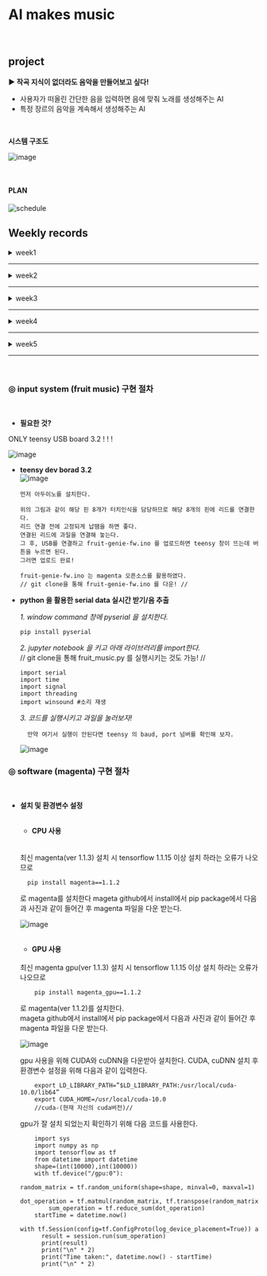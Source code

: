 # AI makes music

<br>

## project
  
 **▶ 작곡 지식이 없더라도 음악을 만들어보고 싶다!**
* 사용자가 떠올린 간단한 음을 입력하면 음에 맞춰 노래를 생성해주는 AI
* 특정 장르의 음악을 계속해서 생성해주는 AI


<br>    
    
**시스템 구조도**
  
   ![image](https://user-images.githubusercontent.com/52736420/65112311-2c5fee00-da1a-11e9-868f-7eb271b33677.png)
   
   
<br>   
   
#### PLAN  
 
 
![schedule](https://user-images.githubusercontent.com/52736420/64063336-42a23780-cc2e-11e9-97fd-9e1de9192605.png) 
 

## Weekly records

<details>
<summary> week1 </summary>
<div markdown='1'>
  
 - *INPUT*  
 Fruit genie 를 활용한 입력장치  
 (magenta_fruit genie)
           
           구성요소
           1. 라즈베리 파이 : 터치를 받아 피오노 지니 소프트웨어로 전송하고 메모를 재생하는 노드앱 실행
           2. teensy dev 보드 : 터치 감지 및 소프트웨어 전송을 처리 
           
    ![structure](https://user-images.githubusercontent.com/52736420/64146446-00f4d500-ce58-11e9-8b8d-6e14b6356dc7.png)       

- *MODELING*  
음악을 LSTM 모델을 통해 학습 시킨 후, 사용자가 음을 입력하면 LSTM모델을 통하여 비슷한 느낌의 음악을 생성  
![image](https://user-images.githubusercontent.com/52736420/64146533-53ce8c80-ce58-11e9-899b-42cd9f715e0f.png)
  
- **진행상황**
1. 케라스 LSTM 모델로 작곡하기  
  : Music21 -> 20시간 학습시킨 결과, 추상적인 음악 -> 훨씬 깊고 복잡한 네트워크를 만들고 학습시킬 필요성   
     
2. 마젠타 melody-rnn으로 작곡하기  
  : pre-trained 모델을 가지고 음악을 생성 -> 다른 장르의 음악으로 커스터마이징된 모델 파라미터를 학습시키는 중  
     
3. 마젠타 music-VAE 모델로 작곡하기  
  : 최대 3개의 음을 조합하여 음악을 생성. -> pre-trained 모델을 돌려보기 위해 모델 실행 중

</div>
</details>

---  
<details>
<summary> week2 </summary>
<div markdown="1">
  
<br>  

- **진행상황**  
1. 라즈베리 파이  
  : mpg123 : 오디오 출력 역할 부분 문제 -> 버전을 맞추거나, 따로 오디오 출력 라이브러리를 설치할 계획  
    
2. teensy dev 보드  
  : 스케치를 다운 받아 터치에 따른 반응 변화 확인 V  
  
  ![image](https://user-images.githubusercontent.com/52736420/64146977-d9067100-ce59-11e9-9e3f-5c0b23ceb1a7.png)



</div>
</details>

---  

<details>
<summary> week3 </summary>
<div markdown='1'>

<br>  
  
- **진행상황**  
 1. 라즈베리 파이   
    : 오디오 출력 부분 오류 -> 소프트웨어와 직접 연결 방식 선택 (USB, serial 통신)  
      
 2. teensy dev 보드   
    : 터치 인식 후 소리 재생 확인 V  
       
 3. melody RNN  
    : K-POP 1990년대 음악의 midi 파일 학습 
      
 4. music VAE  
    : JAZZ 생성 구축 모델, k-pop으로 학습 check point 300까지 진행 (CNN)
    
 5. score2perf  
    : 가장 음악다운 음악을 생성해주는 모델, classic 생성 구축 모델 (transformer)
 


</div>
</details>

---  

<details>
<summary> week4 </summary>
<div markdown='1'>

- **역할 분담**  

      유원호 : audio generation  
      최영철 : imrovement melody-rnn & music VAE  
      이슬기 : servere  
      주선정 : fruit touch, input data  
      정성원 : magenta gpu  




</div>
</details>

--- 

<details>
<summary> week5 </summary>
<div markdown='1'>

- input system 변경  
  
  
![image](https://user-images.githubusercontent.com/52736420/65112119-83b18e80-da19-11e9-91fb-54f618348903.png)






</div>
</details>

---  

<br>

### ◎ input system (fruit music) 구현 절차
  
  <br>

- **필요한 것?**  
  
ONLY teensy USB board 3.2 ! ! ! 
  
  ![image](https://user-images.githubusercontent.com/52736420/65213127-dbb2c880-dadf-11e9-9949-0b48344b8ef6.png)

- **teensy dev borad 3.2**  
![image](https://user-images.githubusercontent.com/52736420/65213379-e588fb80-dae0-11e9-96c2-f06ecaf98aff.png)  


      먼저 아두이노를 설치한다.
      
      위의 그림과 같이 해당 핀 8개가 터치인식을 담당하므로 해당 8개의 핀에 리드를 연결한다.
      리드 연결 전에 고정되게 납땜을 하면 좋다.
      연결된 리드에 과일을 연결해 놓는다.
      그 후, USB를 연결하고 fruit-genie-fw.ino 를 업로드하면 teensy 창이 뜨는데 버튼을 누르면 된다.
      그러면 업로드 완료!
      
      fruit-genie-fw.ino 는 magenta 오픈소스를 활용하였다.
      // git clone을 통해 fruit-genie-fw.ino 를 다운! //
    

- **python 을 활용한 serial data 실시간 받기/음 추출**  
             
  *1. window command 창에 pyserial 을 설치한다.*
     
      pip install pyserial  
     
  *2. jupyter notebook 을 키고 아래 라이브러리를 import한다.*  
  // git clone을 통해 fruit_music.py 를 실행시키는 것도 가능! //
     
      import serial
      import time
      import signal
      import threading
      import winsound #소리 재생
      
   *3. 코드를 실행시키고 과일을 눌러보자!*  
   
        만약 여기서 실행이 안된다면 teensy 의 baud, port 넘버를 확인해 보자.  
        
   ![image](https://user-images.githubusercontent.com/52736420/65213810-92b04380-dae2-11e9-9810-630bca19031d.png)
   
### ◎ software (magenta) 구현 절차
  <br>

- **설치 및 환경변수 설정**  
  <br>
  - **CPU 사용**
  <br>
  <br>
     최신 magenta(ver 1.1.3) 설치 시 tensorflow 1.1.15 이상 설치 하라는 오류가 나오므로 

        pip install magenta==1.1.2

     로 magenta를 설치한다
     mageta github에서 install에서 pip package에서 다음과 사진과 같이 들어간 후 magenta 파일을 다운 받는다.

     ![image](https://user-images.githubusercontent.com/52375252/65214531-47e3fb00-dae5-11e9-8e5f-8d79d7a5f505.png)



  <br>
  
    - **GPU 사용** 
  <br>
    최신 magenta gpu(ver 1.1.3) 설치 시 tensorflow 1.1.15 이상 설치 하라는 오류가 나오므로 

          pip install magenta_gpu==1.1.2

    로 magenta(ver 1.1.2)를 설치한다.
      <br>
    mageta github에서 install에서 pip package에서 다음과 사진과 같이 들어간 후 magenta 파일을 다운 받는다.

    ![image](https://user-images.githubusercontent.com/52375252/65214394-cd1ae000-dae4-11e9-9a94-665a1d429b98.png)


    gpu 사용을 위해 CUDA와 cuDNN을 다운받아 설치한다. CUDA, cuDNN 설치 후 환경변수 설정을 위해 다음과 같이 입력한다.

          export LD_LIBRARY_PATH=”$LD_LIBRARY_PATH:/usr/local/cuda-10.0/lib64”
          export CUDA_HOME=/usr/local/cuda-10.0
          //cuda-(현재 자신의 cuda버전)//

    gpu가 잘 설치 되었는지 확인하기 위해 다음 코드를 사용한다.

          import sys
          import numpy as np
          import tensorflow as tf
          from datetime import datetime
          shape=(int(10000),int(10000))
          with tf.device("/gpu:0"):
              random_matrix = tf.random_uniform(shape=shape, minval=0, maxval=1)
              dot_operation = tf.matmul(random_matrix, tf.transpose(random_matrix))
              sum_operation = tf.reduce_sum(dot_operation)
          startTime = datetime.now()
          with tf.Session(config=tf.ConfigProto(log_device_placement=True)) as session:
            result = session.run(sum_operation)
            print(result)
            print("\n" * 2)
            print("Time taken:", datetime.now() - startTime)
            print("\n" * 2)    
